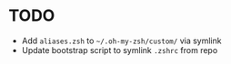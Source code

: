 # TODO

- Add `aliases.zsh` to `~/.oh-my-zsh/custom/` via symlink
- Update bootstrap script to symlink `.zshrc` from repo
